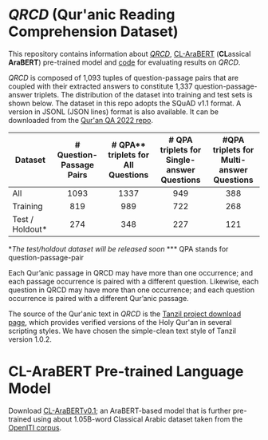 # *QRCD* (Qur'anic Reading Comprehension Dataset)
This repository contains information about [*QRCD*](https://github.com/RanaMalhas/QRCD/tree/main/dataset), [CL-AraBERT](https://github.com/RanaMalhas/QRCD/blob/main/README.md#cl-arabert-pre-trained-language-model) (**CL**assical **AraBERT**) pre-trained model and [code](https://github.com/RanaMalhas/QRCD/tree/main/code) for evaluating results on *QRCD*.

*QRCD* is composed of 1,093 tuples of question-passage pairs that are coupled with their extracted answers to constitute 1,337 question-passage-answer triplets. The distribution of the dataset into training and test sets is shown below. The dataset in this repo adopts the SQuAD v1.1 format. A version in JSONL (JSON lines) format is also available. It can be downloaded from the [Qur'an QA 2022 repo](https://gitlab.com/bigirqu/quranqa/-/tree/main/datasets). 

<!-- | **Dataset** | **%** | **# Question-Passage  Pairs** | **# Question-Passage-Answer  Triplets** |
|-------------|:-----:|:-----------------------------:|:---------------------------------------:|
| Training    |  65%  |              710              |                   861                   |
| Development |  10%  |              109              |                   128                   |
| Test        |  25%  |              274              |                   348                   |
| All         |  100% |              1,093            |                  1,337                  |
 -->

| Dataset          |**# Question-Passage Pairs**|**# QPA\*\* triplets for All Questions**|**# QPA triplets for Single-answer Questions**|**#QPA triplets for Multi-answer Questions**|
|------------------|:--------------------------:|:-------------------------:|:---------------------------:|:----------------------------:|       
| All              |            1093            |        1337               |          949          |             388            |
| Training         |            819             |        989                |          722          |             268            |
| Test / Holdout\* |            274             |        348                |          227          |             121            |

\**The test/holdout dataset will be released soon*
\*\** QPA stands for question-passage-pair

<!-- | **Dataset**    | **%** |**# Question-Passage Pairs** |               **# Question-passage-answer triplets**                          |
|----------------|:-----:|:---------------------------:|:------------------:|-----------------------------|----------------------------|
|                |       |                             | **All  Questions** | **Single-answer Questions** | **Multi-answer Questions** |
| All            | 100%  |          1,093              |     1,337          |          949                |           388              |
| Training       | 75%   |          819                |     989            |          722                |           268              |
| Test / Holdout*| 25%   |          274                |     348            |          227                |           121              | -->


Each Qur’anic passage in QRCD may have more than one occurrence; and each passage occurrence is paired with a different question. Likewise, each question in QRCD may have more than one occurrence; and each question occurrence is paired with a different Qur’anic passage.

The source of the Qur'anic text in *QRCD* is the [Tanzil project download page](https://tanzil.net/download/), which provides verified versions of the Holy Qur'an in several scripting styles. We have chosen the simple-clean text style of Tanzil version 1.0.2.

# CL-AraBERT Pre-trained Language Model
Download [CL-AraBERTv0.1](https://www.dropbox.com/s/ekkgoj2yrkhgtez/CL-AraBERTv0.1-base.zip?dl=0); an AraBERT-based model that is further pre-trained using about 1.05B-word Classical Arabic dataset taken from the [OpenITI corpus](https://github.com/OpenITI/RELEASE).  


